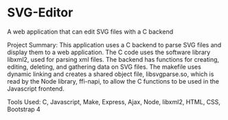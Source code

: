 # SVG-Editor
A web application that can edit SVG files with a C backend

Project Summary: This application uses a C backend to parse SVG files and display them to a web application. The C code uses the software library libxml2, used for
parsing xml files. The backend has functions for creating, editing, deleting, and gathering data on SVG files. The makefile uses dynamic linking and creates a 
shared object file, libsvgparse.so, which is read by the Node library, ffi-napi, to allow the C functions to be used in the Javascript frontend. 

Tools Used: C, Javascript, Make, Express, Ajax, Node, libxml2, HTML, CSS, Bootstrap 4
